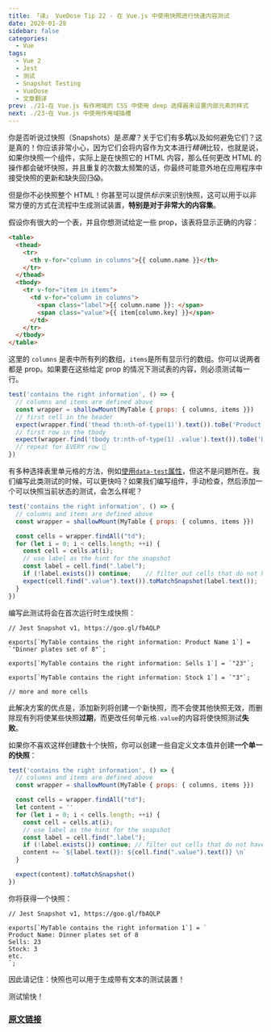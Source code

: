 ```yaml
---
title: 「译」 VueDose Tip 22 - 在 Vue.js 中使用快照进行快速内容测试
date: 2020-01-28
sidebar: false
categories:
  - Vue
tags:
  - Vue 2
  - Jest
  - 测试
  - Snapshot Testing
  - VueDose
  - 文章翻译
prev: ./21-在 Vue.js 有作用域的 CSS 中使用 deep 选择器来设置内部元素的样式
next: ./23-在 Vue.js 中使用作用域插槽
---
```


你是否听说过快照（Snapshots）是*恶魔*？关于它们有多**坑**以及如何避免它们？这是真的！你应该非常小心，因为它们会将内容作为文本进行*精确*比较，也就是说，如果你快照一个组件，实际上是在快照它的 HTML 内容，那么任何更改 HTML 的操作都会破坏快照，并且重复的次数太频繁的话，你最终可能意外地在应用程序中接受快照的更新和缺失回归😱。

但是你不必快照整个 HTML！你甚至可以提供*标示*来识别快照，这可以用于以非常方便的方式在流程中生成测试装置，**特别是对于非常大的内容集**。

假设你有很大的一个表，并且你想测试给定一些 prop，该表将显示正确的内容：

```html
<table>
  <thead>
    <tr>
      <th v-for="column in columns">{{ column.name }}</th>
    </tr>
  </thead>
  <tbody>
    <tr v-for="item in items">
      <td v-for="column in columns">
        <span class="label">{{ column.name }}: </span>
        <span class="value">{{ item[column.key] }}</span>
      </td>
    </tr>
  </tbody>
</table>
```

这里的 `columns` 是表中所有列的数组，`items`是所有显示行的数组。你可以说两者都是 prop。如果要在这些给定 prop 的情况下测试表的内容，则必须测试每一行。

```js
test('contains the right information', () => {
  // columns and items are defined above
  const wrapper = shallowMount(MyTable { props: { columns, items }})
  // first cell in the header
  expect(wrapper.find('thead th:nth-of-type(1)').text()).toBe('Product')
  // first row in the tbody
  expect(wrapper.find('tbody tr:nth-of-type(1) .value').text()).toBe('Dinner plates set of 8')
  // repeat for EVERY row 🤯
})
```

有多种选择表里单元格的方法，例如[使用`data-test`属性](https://github.com/LinusBorg/vue-cli-plugin-test-attrs)，但这不是问题所在。我们编写此类测试的时候，可以更快吗？如果我们编写组件，手动检查，然后添加一个可以快照当前状态的测试，会怎么样呢？

```js
test('contains the right information', () => {
  // columns and items are defined above
  const wrapper = shallowMount(MyTable { props: { columns, items }})

  const cells = wrapper.findAll("td");
  for (let i = 0; i < cells.length; ++i) {
    const cell = cells.at(i);
    // use label as the hint for the snapshot
    const label = cell.find(".label");
    if (!label.exists()) continue;    // filter out cells that do not have a label
    expect(cell.find(".value").text()).toMatchSnapshot(label.text());
  }
})
```

编写此测试将会在首次运行时生成快照：

```shell
// Jest Snapshot v1, https://goo.gl/fbAQLP

exports[`MyTable contains the right information: Product Name 1`] = `"Dinner plates set of 8"`;

exports[`MyTable contains the right information: Sells 1`] = `"23"`;

exports[`MyTable contains the right information: Stock 1`] = `"3"`;

// more and more cells
```

此解决方案的优点是，添加新列将创建一个新快照，而不会使其他快照无效，而删除现有列将使某些快照**过期**，而更改任何单元格`.value`的内容将使快照测试**失败**。

如果你不喜欢这样创建数十个快照，你可以创建一些自定义文本值并创建**一个单一的快照**：

```js
test('contains the right information', () => {
  // columns and items are defined above
  const wrapper = shallowMount(MyTable { props: { columns, items }})

  const cells = wrapper.findAll("td");
  let content = ''
  for (let i = 0; i < cells.length; ++i) {
    const cell = cells.at(i);
    // use label as the hint for the snapshot
    const label = cell.find(".label");
    if (!label.exists()) continue; // filter out cells that do not have a label
    content += `${label.text()}: ${cell.find(".value").text()} \n`
  }

  expect(content).toMatchSnapshot()
})
```

你将获得一个快照：

```shell
// Jest Snapshot v1, https://goo.gl/fbAQLP

exports[`MyTable contains the right information 1`] = `
Product Name: Dinner plates set of 8
Sells: 23
Stock: 3
etc.
`;
```

因此请记住：快照也可以用于生成带有文本的测试装置！

测试愉快！

### [原文链接](https://vuedose.tips/tips/quick-content-testing-using-snapshots-in-vue-js)
